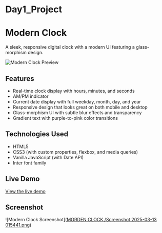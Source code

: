 # Day1_Project
# Modern Clock

A sleek, responsive digital clock with a modern UI featuring a glass-morphism design.

![Modern Clock Preview](https://modernclockit.netlify.app/)

## Features

- Real-time clock display with hours, minutes, and seconds
- AM/PM indicator
- Current date display with full weekday, month, day, and year
- Responsive design that looks great on both mobile and desktop
- Glass-morphism UI with subtle blur effects and transparency
- Gradient text with purple-to-pink color transitions

## Technologies Used

- HTML5
- CSS3 (with custom properties, flexbox, and media queries)
- Vanilla JavaScript (with Date API)
- Inter font family

## Live Demo

[View the live demo](https://modernclockit.netlify.app/)

## Screenshot

![Modern Clock Screenshot]([MORDEN CLOCK
/Screenshot 2025-03-13 015441.png](https://raw.githubusercontent.com/ShahilMd/100Days_JS_Projecs/refs/heads/main/MORDEN%20CLOCK/Screenshot%202025-03-13%20015441.png))
